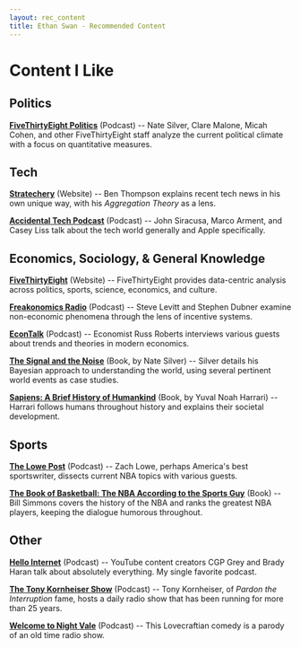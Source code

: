 ```yaml
---
layout: rec_content
title: Ethan Swan - Recommended Content
---
```


# Content I Like


## Politics
**[FiveThirtyEight Politics](https://fivethirtyeight.com/tag/politics-podcast/)** (Podcast)
-- Nate Silver, Clare Malone, Micah Cohen, and other FiveThirtyEight staff analyze the current political climate with a focus on quantitative measures.

## Tech
**[Stratechery](https://stratechery.com)** (Website)
-- Ben Thompson explains recent tech news in his own unique way, with his *Aggregation Theory* as a lens.

**[Accidental Tech Podcast](http://atp.fm)** (Podcast)
-- John Siracusa, Marco Arment, and Casey Liss talk about the tech world generally and Apple specifically.

## Economics, Sociology, & General Knowledge
**[FiveThirtyEight](http://www.fivethirtyeight.com)** (Website)
-- FiveThirtyEight provides data-centric analysis across politics, sports, science, economics, and culture.

**[Freakonomics Radio](http://freakonomics.com/archive/)** (Podcast)
-- Steve Levitt and Stephen Dubner examine non-economic phenomena through the lens of incentive systems.

**[EconTalk](http://www.econtalk.org/)** (Podcast)
-- Economist Russ Roberts interviews various guests about trends and theories in modern economics.

**[The Signal and the Noise](https://en.wikipedia.org/wiki/The_Signal_and_the_Noise")** (Book, by Nate Silver)
-- Silver details his Bayesian approach to understanding the world, using several pertinent world events as case studies.

**[Sapiens: A Brief History of Humankind](https://en.wikipedia.org/wiki/Sapiens:_A_Brief_History_of_Humankind)** (Book, by Yuval Noah Harrari)
-- Harrari follows humans throughout history and explains their societal development.

## Sports
**[The Lowe Post](http://www.espn.com/espnradio/podcast/archive/_/id/10528553)** (Podcast)
-- Zach Lowe, perhaps America's best sportswriter, dissects current NBA topics with various guests.

**[The Book of Basketball: The NBA According to the Sports Guy](https://en.wikipedia.org/wiki/The_Book_of_Basketball)** (Book)
-- Bill Simmons covers the history of the NBA and ranks the greatest NBA players, keeping the dialogue humorous throughout.

## Other
**[Hello Internet](http://www.hellointernet.fm/)** (Podcast)
-- YouTube content creators CGP Grey and Brady Haran talk about absolutely everything. My single favorite podcast.

**[The Tony Kornheiser Show](http://www.tonykornheisershow.com)** (Podcast)
-- Tony Kornheiser, of *Pardon the Interruption* fame, hosts a daily radio show that has been running for more than 25 years.

**[Welcome to Night Vale](http://www.welcometonightvale.com)** (Podcast)
-- This Lovecraftian comedy is a parody of an old time radio show.
